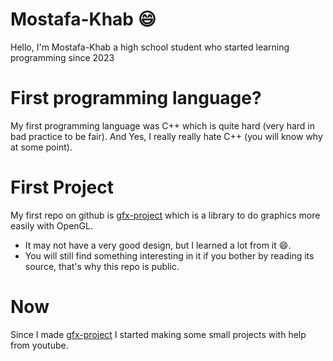 # Mostafa-Khab :smile:
Hello, I'm Mostafa-Khab a high school student who started learning programming since 2023

# First programming language?
My first programming language was C++ which is quite hard (very hard in bad practice to be fair).
And Yes, I really really hate C++ (you will know why at some point).

# First Project
My first repo on github is [gfx-project](https://github.com/Mostafa-Khab/gfx-project.git)
which is a library to do graphics more easily with OpenGL.
- It may not have a very good design, but I learned a lot from it :smile:.
- You will still find something interesting in it if you bother by reading its source, that's why this repo is public.

# Now
Since I made [gfx-project](https://github.com/Mostafa-Khab/gfx-project.git) I started making some small projects
with help from youtube. 
